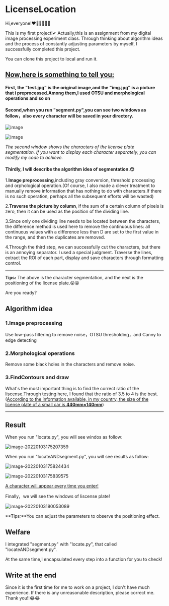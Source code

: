 # LicenseLocation

Hi,everyone!❤🧡💛💚💙💜

This is my first project!✔
Actually,this is an assignment from my digital image processing experiment class.
Through thinking about algorithm ideas and the process of constantly adjusting parameters by myself, I successfully completed this project.

You can clone this project to local and run it.

## <u>Now,here is something to tell you:</u>

#### First, the "test.jpg" is the original image,and the "img.jpg" is a picture that i preprocessed.Among them,I used OTSU and morphological operations and so on

#### Second,when you run "segment.py",you can see two windows as follow，also every character will be saved in your directory.

![image](https://user-images.githubusercontent.com/76271045/147907507-0ea9bad0-ca20-499a-acd5-294fcc067569.png)

![image](https://user-images.githubusercontent.com/76271045/147907606-543f6e1b-bd84-49d4-863b-42b4b9b14efa.png)

*The second window shows the characters of the license plate segmentation. If you want to  display each character separately, you can modify my code to achieve.*



#### Thirdly, I will describe the algorithm idea of segmentation.😏

1.**Image preprocessing**,including gray conversion, threshold processing and orphological operation.(Of course, I also made a clever treatment to manually remove information that has nothing to do with characters.If there is no such operation, perhaps all the subsequent efforts will be wasted)

2.**Traverse the picture by column**, if the sum of a certain column of pixels is zero, then it can be used as the position of the dividing line.

3.Since only one dividing line needs to be located between the characters, the difference method is used here to remove the continuous lines: all continuous values with a difference less than D are set to the first value in the range, and then the duplicates are removed.

4.Through the third step, we can successfully cut the characters, but there is an annoying separator. I used a special judgment. Traverse the lines, extract the ROI of each part, display and save characters through formatting control.



---

**Tips:**   The above is the character segmentation, and the next is the positioning of the license plate.😛😛

Are you ready?



## Algorithm idea

### 1.Image preprocessing

Use low-pass filtering to remove noise，OTSU thresholding，and Canny to edge detecting

### 2.Morphological operations

Remove some black holes in the characters and remove noise.

### 3.FindContours  and draw

What's the most important thing is to find the correct ratio of the liscense.Through testing here, I found that the ratio of 3.5 to 4 is the best.(<u>According to the information available, in my country, the size of the license plate of a small car is **440mm×140mm**</u>)

---



## Result

When you run "locate.py", you will see windos as follow:

![image-20220103175207359](https://user-images.githubusercontent.com/76271045/147918727-ca84591e-eb9b-4801-b356-cc557e485aa0.png)




When you run "locateANDsegment.py", you will see results as follow:

![image-20220103175824434](https://user-images.githubusercontent.com/76271045/147918795-0c14d3c9-58df-4108-a20d-aaf1634fa3fc.png)

![image-20220103175839575](https://user-images.githubusercontent.com/76271045/147918814-f294b029-d142-40e0-a74d-9131c1add751.png)



<u>A character will appear every time you enter!</u>

Finally，we will see the windows of  liscense plate!

![image-20220103180053089](https://user-images.githubusercontent.com/76271045/147918831-e27bb3a2-f750-4248-8fde-36abc32f3797.png)




**Tips:**You can adjust the parameters to observe the positioning effect.



## Welfare

I integrated "segment.py" with "locate.py", that called "locateANDsegment.py".

At the same time,I encapsulated every step into a function for you to check!



## Write at the end

Since it is the first time for me to work on a project, I don't have much experience. If there is any unreasonable description, please correct me.
Thank you!!😂😂
